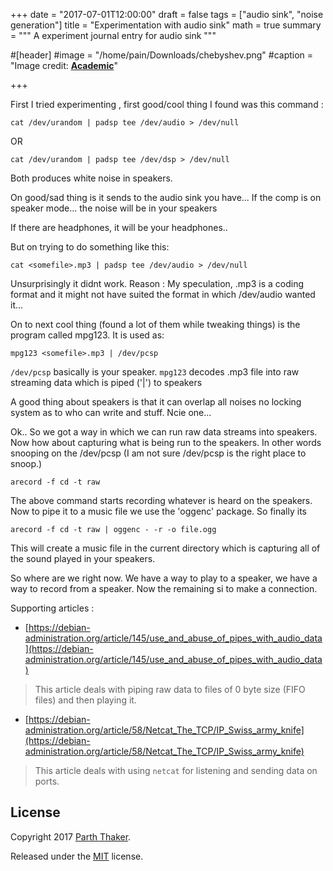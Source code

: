 +++
date = "2017-07-01T12:00:00"
draft = false
tags = ["audio sink", "noise generation"]
title = "Experimentation with audio sink"
math = true
summary = """
A experiment journal entry for audio sink
"""

#[header]
#image = "/home/pain/Downloads/chebyshev.png"
#caption = "Image credit: [**Academic**](https://github.com/gcushen/hugo-academic/)"

+++

First I tried experimenting , first good/cool thing I found was this command : 
```
cat /dev/urandom | padsp tee /dev/audio > /dev/null
```

OR 
```
cat /dev/urandom | padsp tee /dev/dsp > /dev/null
```

Both produces white noise in speakers. 


On good/sad thing is it sends to the audio sink you have... If the comp is on speaker mode... the noise will be in your speakers

If there are headphones, it will be your headphones..


But on trying to do something like this:

```
cat <somefile>.mp3 | padsp tee /dev/audio > /dev/null
```

 Unsurprisingly it didnt work. Reason : My speculation, .mp3 is a coding format and it might not have suited the format in which /dev/audio wanted it... 


On to next cool thing (found a lot of them while tweaking things) is the program called mpg123. It is used as:

```
mpg123 <somefile>.mp3 | /dev/pcsp
```

`/dev/pcsp` basically is your speaker. `mpg123` decodes .mp3 file into raw streaming data which is piped ('|') to speakers


A good thing about speakers is that it can overlap all noises no locking system as to who can write and stuff. Ncie one...


Ok.. So we got a way in which we can run raw data streams into speakers. Now how about capturing what is being run to the speakers. In other words snooping on the /dev/pcsp (I am not sure /dev/pcsp is the right place to snoop.)

```
arecord -f cd -t raw
```

The above command starts recording whatever is heard on the speakers. Now to pipe it to a music file we use the 'oggenc' package. So finally its

```
arecord -f cd -t raw | oggenc - -r -o file.ogg
```

This will create a music file in the current directory which is capturing all of the sound played in your speakers.


So where are we right now. We have a way to play to a speaker, we have a way to record from a speaker. Now the remaining si to make a connection.


Supporting articles :

* [https://debian-administration.org/article/145/use_and_abuse_of_pipes_with_audio_data](https://debian-administration.org/article/145/use_and_abuse_of_pipes_with_audio_data) 

> This article deals with piping raw data to files of 0 byte size (FIFO files) and then playing it. 

* [https://debian-administration.org/article/58/Netcat_The_TCP/IP_Swiss_army_knife](https://debian-administration.org/article/58/Netcat_The_TCP/IP_Swiss_army_knife) 

> This article deals with using `netcat` for listening and sending data on ports.

## License

Copyright 2017 [Parth Thaker](https://parththaker.github.io/).

Released under the [MIT](https://github.com/gcushen/hugo-academic/blob/master/LICENSE.md) license.
